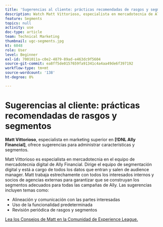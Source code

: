 ```yaml
---
title: 'Sugerencias al cliente: prácticas recomendadas de rasgos y segmentos'
description: Watch Matt Vittorioso, especialista en mercadotecnia de Ally Financial, da consejos sobre la administración de características y segmentos.
feature: Segments
topics: null
activity: use
doc-type: article
team: Technical Marketing
thumbnail: ugc-segments.jpg
kt: 6048
role: User
level: Beginner
exl-id: 7001011a-c0e2-4879-89ad-e463dc9f5604
source-git-commit: ea8ff5de0157659fa91341c4a4aa49de6f397192
workflow-type: tm+mt
source-wordcount: '138'
ht-degree: 0%

---
```


# Sugerencias al cliente: prácticas recomendadas de rasgos y segmentos

**Matt Vittorioso**, especialista en marketing superior en **[!DNL Ally Financial]**, ofrece sugerencias para administrar características y segmentos.

Matt Vittorioso es especialista en mercadotecnia en el equipo de mercadotecnia digital de Ally Financial. Dirige el equipo de segmentación digital y está a cargo de todos los datos que entran y salen de audience manager. Matt trabaja estrechamente con todos los interesados internos y socios de agencias externas para garantizar que se construyan los segmentos adecuados para todas las campañas de Ally. Las sugerencias incluyen temas como:

* Alineación y comunicación con las partes interesadas
* Uso de la funcionalidad predeterminada
* Revisión periódica de rasgos y segmentos

[Lea los Consejos de Matt en la Comunidad de Experience League.](https://experienceleaguecommunities.adobe.com/t5/adobe-audience-manager-blogs/traits-and-segments-best-practices/ba-p/367729)

